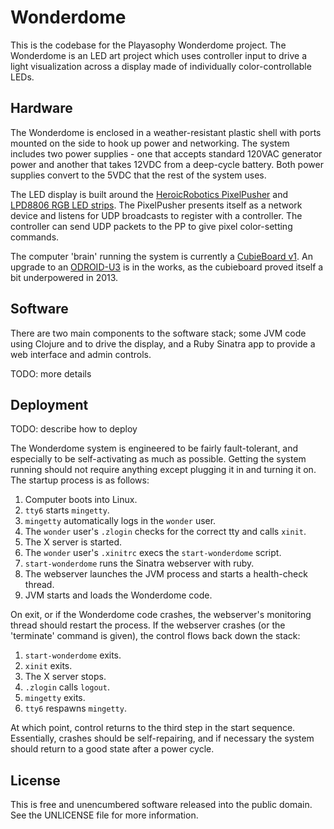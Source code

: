 Wonderdome
==========

This is the codebase for the Playasophy Wonderdome project. The Wonderdome is an
LED art project which uses controller input to drive a light visualization
across a display made of individually color-controllable LEDs.

## Hardware

The Wonderdome is enclosed in a weather-resistant plastic shell with ports
mounted on the side to hook up power and networking. The system includes two
power supplies - one that accepts standard 120VAC generator power and another
that takes 12VDC from a deep-cycle battery. Both power supplies convert to the
5VDC that the rest of the system uses.

The LED display is built around the [HeroicRobotics PixelPusher](http://www.heroicrobotics.com/products/pixelpusher)
and [LPD8806 RGB LED strips](http://www.illumn.com/other-products/pixelpusher-and-led-strips.html).
The PixelPusher presents itself as a network device and listens for UDP
broadcasts to register with a controller. The controller can send UDP packets to
the PP to give pixel color-setting commands.

The computer 'brain' running the system is currently a [CubieBoard v1](http://cubieboard.org/).
An upgrade to an [ODROID-U3](http://hardkernel.com/main/products/prdt_info.php)
is in the works, as the cubieboard proved itself a bit underpowered in 2013.

## Software

There are two main components to the software stack; some JVM code using Clojure
and to drive the display, and a Ruby Sinatra app to provide a web interface and
admin controls.

TODO: more details

## Deployment

TODO: describe how to deploy

The Wonderdome system is engineered to be fairly fault-tolerant, and especially
to be self-activating as much as possible. Getting the system running should not
require anything except plugging it in and turning it on. The startup process is
as follows:

  1. Computer boots into Linux.
  2. `tty6` starts `mingetty`.
  3. `mingetty` automatically logs in the `wonder` user.
  4. The `wonder` user's `.zlogin` checks for the correct tty and calls `xinit`.
  5. The X server is started.
  6. The `wonder` user's `.xinitrc` execs the `start-wonderdome` script.
  7. `start-wonderdome` runs the Sinatra webserver with ruby.
  8. The webserver launches the JVM process and starts a health-check thread.
  9. JVM starts and loads the Wonderdome code.

On exit, or if the Wonderdome code crashes, the webserver's monitoring thread
should restart the process. If the webserver crashes (or the 'terminate' command
is given), the control flows back down the stack:

  1. `start-wonderdome` exits.
  2. `xinit` exits.
  3. The X server stops.
  4. `.zlogin` calls `logout`.
  5. `mingetty` exits.
  6. `tty6` respawns `mingetty`.

At which point, control returns to the third step in the start sequence.
Essentially, crashes should be self-repairing, and if necessary the system
should return to a good state after a power cycle.

## License

This is free and unencumbered software released into the public domain.
See the UNLICENSE file for more information.
